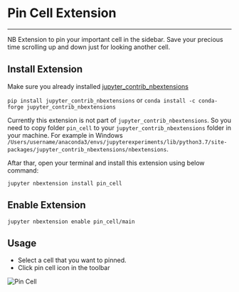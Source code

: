 # Pin Cell Extension
---

NB Extension to pin your important cell in the sidebar. Save your precious time scrolling up and down just for looking another cell.


## Install Extension

Make sure you already installed [jupyter_contrib_nbextensions](https://jupyter-contrib-nbextensions.readthedocs.io/en/latest/install.html)

``` pip install jupyter_contrib_nbextensions ``` 
or
``` conda install -c conda-forge jupyter_contrib_nbextensions ```

Currently this extension is not part of `jupyter_contrib_nbextensions`. So you need to copy folder `pin_cell` to your `jupyter_contrib_nbextensions` folder in your machine. For example in Windows `/Users/username/anaconda3/envs/jupyterexperiments/lib/python3.7/site-packages/jupyter_contrib_nbextensions/nbextensions`.

Aftar thar, open your terminal and install this extension using below command:

``` jupyter nbextension install pin_cell ```

## Enable Extension
``` jupyter nbextension enable pin_cell/main ```

## Usage
- Select a cell that you want to pinned.
- Click pin cell icon in the toolbar

![Pin Cell](pin_cell.gif "Pin Cell")

